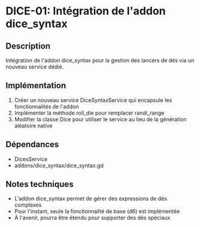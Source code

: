 # DICE-01: Intégration de l'addon dice_syntax

## Description
Intégration de l'addon dice_syntax pour la gestion des lancers de dés via un nouveau service dédié.

## Implémentation
1. Créer un nouveau service DiceSyntaxService qui encapsule les fonctionnalités de l'addon
2. Implémenter la méthode roll_die pour remplacer randi_range
3. Modifier la classe Dice pour utiliser le service au lieu de la génération aléatoire native

## Dépendances
- DicesService
- addons/dice_syntax/dice_syntax.gd

## Notes techniques
- L'addon dice_syntax permet de gérer des expressions de dés complexes
- Pour l'instant, seule la fonctionnalité de base (d6) est implémentée
- À l'avenir, pourra être étendu pour supporter des dés spéciaux
